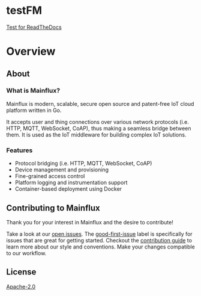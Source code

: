 # testFM
[Test for ReadTheDocs](https://testfm2.readthedocs.io/)


# Overview

## About

### What is Mainflux?

Mainflux is modern, scalable, secure open source and patent-free IoT cloud platform written in Go.

It accepts user and thing connections over various network protocols (i.e. HTTP,
MQTT, WebSocket, CoAP), thus making a seamless bridge between them. It is used as the IoT middleware
for building complex IoT solutions.

### Features

- Protocol bridging (i.e. HTTP, MQTT, WebSocket, CoAP)
- Device management and provisioning
- Fine-grained access control
- Platform logging and instrumentation support
- Container-based deployment using Docker

## Contributing to Mainflux

Thank you for your interest in Mainflux and the desire to contribute!

Take a look at our [open issues](https://github.com/mainflux/docs/issues). The [good-first-issue](https://github.com/mainflux/mainflux/labels/good-first-issue) label is specifically for issues that are great for getting started.
Checkout the [contribution guide](https://github.com/mainflux/mainflux/blob/master/CONTRIBUTING.md) to learn more about our style and conventions.
Make your changes compatible to our workflow.

## License
[Apache-2.0](https://github.com/mainflux/mainflux/blob/master/LICENSE)
